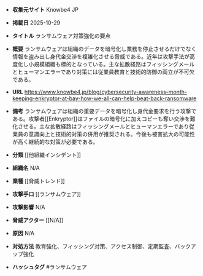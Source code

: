 - **収集元サイト**
Knowbe4 JP

- **掲載日**
2025-10-29

- **タイトル**
ランサムウェア対策強化の要点

- **概要**
ランサムウェアは組織のデータを暗号化し業務を停止させるだけでなく情報を盗み出し身代金交渉を複雑化させる脅威である。近年は攻撃手法が高度化し小規模組織も標的となっている。主な拡散経路はフィッシングメールとヒューマンエラーであり対策には従業員教育と技術的防御の両立が不可欠である。

- **URL**
https://www.knowbe4.jp/blog/cybersecurity-awareness-month-keeping-enkryptor-at-bay-how-we-all-can-help-beat-back-ransomware

- **備考**
ランサムウェアは組織の重要データを暗号化し身代金要求を行う攻撃である。攻撃者[[Enkryptor]]はファイルの暗号化に加えコピーも奪い交渉を難化させる。主な拡散経路はフィッシングメールとヒューマンエラーであり従業員の意識向上と技術的対策の併用が推奨される。今後も被害拡大の可能性が高く継続的な対策が必要である。

- **分類**
[[他組織インシデント]]

- **組織名**
N/A

- **業種**
[[脅威トレンド]]

- **攻撃手口**
[[ランサムウェア]]

- **攻撃影響**
N/A

- **脅威アクター**
[[N/A]]

- **原因**
N/A

- **対処方法**
教育強化、フィッシング対策、アクセス制御、定期監査、バックアップ強化

- **ハッシュタグ**
#ランサムウェア
